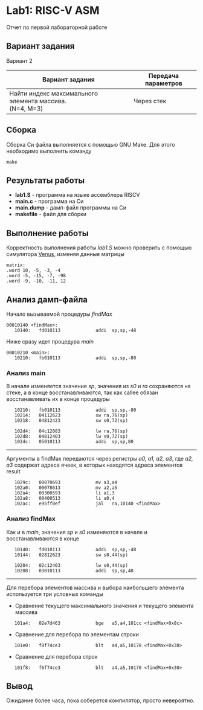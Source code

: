 # Lab1: RISC-V ASM

Отчет по первой лабораторной работе

## Вариант задания

Вариант 2

Вариант задания | Передача параметров
--------------- | -------------
Найти индекс максимального элемента массива.<br>(N=4, M=3) | Через стек

## Сборка

Сборка Си файла выполняется с помощью GNU Make. Для этого необходимо выполнить команду

```
make
```

## Результаты работы

+ **lab1.S** - программа на языке ассемблера RISCV
+ **main.c** - программа на Си
+ **main.dump** - дамп-файл программы на Си
+ **makefile** - файл для сборки

## Выполнение работы

Корректность выполнения работы *lab1.S* можно проверить с помощью симулятора [Venus](https://www.kvakil.me/venus/), изменяя данные матрицы

```
matrix:
.word 10, -5, -3, -4
.word -5, -15, -7, -98
.word -9, -10, -11, 12
```
## Анализ дамп-файла

Начало вызываемой процедуры *findMax*

```
00010140 <findMax>:
   10140:   fd010113             addi  sp,sp,-48
```
Ниже сразу идет процедура *main*

```
00010210 <main>:
   10210:   fb010113             addi  sp,sp,-80
```
### Анализ main

В начале изменяется значение *sp*, значения из *s0* и *ra* сохраняются на стеке, а в конце восстанавливаются, так как callee обязан восстанавливать их в конце процедуры

```
   10210:   fb010113             addi  sp,sp,-80
   10214:   04112623             sw ra,76(sp)
   10218:   04812423             sw s0,72(sp)
```

```
   102d4:   04c12083             lw ra,76(sp)
   102d8:   04812403             lw s0,72(sp)
   102dc:   05010113             addi  sp,sp,80
```

---

Аргументы в findMax передаются через регистры *a0, a1, a2, a3*, где *a2, a3* содержат адреса ячеек, в которых находятся адреса элементов result

```
   1029c:   00070693             mv a3,a4
   102a0:   00078613             mv a2,a5
   102a4:   00300593             li a1,3
   102a8:   00400513             li a0,4
   102ac:   e95ff0ef             jal   ra,10140 <findMax>
```

### Анализ findMax

Как и в *main*, значения *sp* и *s0* изменяются в начале и восстанавливаются в конце

```
   10140:   fd010113             addi  sp,sp,-48
   10144:   02812623             sw s0,44(sp)
```

```
   10204:   02c12403             lw s0,44(sp)
   10208:   03010113             addi  sp,sp,48
```
---
Для перебора элементов массива и выбора наибольшего элемента используется три условных команды

+ Сравнение текущего максимального значения и текущего элемента массива

```
   101a4:   02e7d463             bge   a5,a4,101cc <findMax+0x8c>
```

+ Сравнение для перебора по элементам строки

```
   101e0:   f8f74ce3             blt   a4,a5,10178 <findMax+0x38>
```

+ Сравнение для перебора строк

```
   101f8:   f6f74ce3             blt   a4,a5,10170 <findMax+0x30>
```

## Вывод
Ожидание более часа, пока соберется компилятор, просто невероятно.

